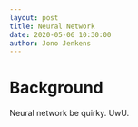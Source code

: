 ```yaml
---
layout: post
title: Neural Network
date: 2020-05-06 10:30:00
author: Jono Jenkens
---
```


# Background

Neural network be quirky. UwU.
